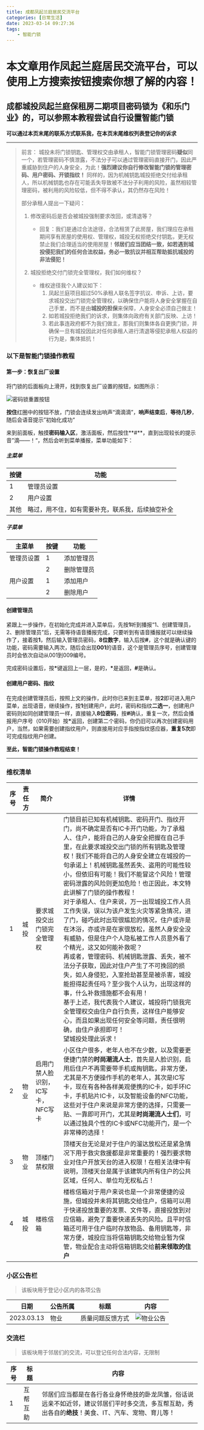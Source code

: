 ```yaml
---
title: 成都凤起兰庭居民交流平台
categories: [日常生活]
date: 2023-03-14 09:27:36
tags:
    - 智能门锁
---
```


# 本文章用作凤起兰庭居民交流平台，可以使用上方搜索按钮搜索你想了解的内容！

## 成都城投凤起兰庭保租房二期项目密码锁为《和乐门业》的，可以参照本教程尝试自行设置智能门锁

**可以通过本页末尾的联系方式联系我，在本页末尾维权列表登记你的诉求**

---

>前言：
>城投未将门锁钥匙、管理权交由承租人，智能门锁管理密码**疑似**同一个，若管理密码不慎泄露，不法分子可以通过管理密码直接开门，因此严重威胁到住户的人身安全，为此！**强烈建议你自行修改智能门锁的管理密码、用户密码、开锁指纹！**
>同样的，因为机械钥匙城投拒绝交付给承租人，所以机械钥匙也存在可能丢失导致被不法分子利用的风险，虽然相较管理密码，被利用的风险较低，但不得不承认，其仍然存在风险！
>
>部分承租人提出一下疑问：
>1. 修改密码后是否会被城投强制要求改回，或清退等？
>       - 回复：我们是通过合法途径，合法租赁了此房屋，我们理应在承租期间享有房屋的使用权、管理权，城投无权拒绝交付钥匙，更无权禁止我们合理适当的使用房屋！**邻居们应当团结一致，如若遇到城投侵犯我们的任何合法权益，务必一致抗议并相互帮助抵抗城投的非法侵犯！**
>
> 2. 城投拒绝交付门锁完全管理权，我们如何维权？
>       - 维权途径我个人建议如下：
>           1. 凤起兰庭项目超过50%承租人联名签字抗议、申诉、上访，要求城投交出门锁完全管理权，以确保住户能将人身安全掌握在自己手里，而不是由**城投的担保**来保障，人身安全必须自己做主！
>           2. 如若城投拒绝我们的诉求，则集体向政府有关部门反映、上访！
>           3. 若此事连政府都不为我们做主，那我们则集体各自更换门锁，并确保一旦有城投因此对任何承租人进行清退等侵犯承租人权益的行为是，集体抵抗！

<!-- more -->

### 以下是智能门锁操作教程

#### 第一步：恢复出厂设置

将门锁的后面板向上滑开，找到恢复出厂设置的按钮，如图所示：

![密码锁重置按钮](https://img.1949hacker.cn/2a7bd93a17a564ef1d2598af3285741.jpg)

**按住**红圈中的按钮不放，门锁会连续发出响声“滴滴滴”，**响声结束后**，**等待几秒**，随后会语音提示”初始化成功“

来到前面板，触摸**密码输入区**，激活面板，然后按住**#**，直到出现较长的提示音”滴——！“，然后会听到菜单播报，菜单功能如下：

##### 主菜单

|按键|功能|
|---|---|
|1|管理员设置|
|2|用户设置|
|其他|略过，用不住，如有需要补充，联系我，后续抽空补全|

##### 子菜单

|主菜单|按键|功能|
|---|---|---|
|管理员设置|1|添加管理员|
||2|删除管理员|
|用户设置|1|添加用户|
||2|删除用户

#### 创建管理员

紧跟上一步操作，在初始化完成并进入菜单后，先按**1**听到播报“1、创建管理员，2、删除管理员”后，无需等待语音播报完成，只要听到有语音播报就可以继续操作了，接着按**1**，然后输入管理员密码，**8位数字**，输入后按<strong>#</strong>，这个就是确认键的功能，密码需要输入两次，随后会出现**001**的语音，这个是管理员序号，创建管理员时会依次自动从001到009编号。

完成密码设置后，按<strong>\*</strong>键返回上一层，是的，<strong>\*</strong>是返回，<strong>#</strong>是确认。

#### 创建用户密码、指纹

在完成创建管理员后，按照上文的操作，此时你已来到主菜单，按**2**即可进入用户菜单，出现语音，继续操作，按**1**创建用户，此时，密码和指纹**二选一**，创建用户密码则如同创建管理员一样，直接输入**8位密码**，按<strong>#</strong>确认，重复一次，然后会播报用户序号（010开始）按<strong>*</strong>返回，创建第二个密码，你仍旧可以再次创建密码用户，当然，如果需要创建指纹用户，则直接用对应手指按指纹感应器，**重复5次**即可完成指纹用户创建。

**至此，智能门锁操作教程结束！**

---

### 维权清单

|序号|责任方|简介|详情|
|---|---|---|---|
|1|城投|要求城投交出门锁完全管理权|门锁目前已知有机械钥匙、密码开门、指纹开门，尚不确定是否有IC卡开门功能，为了承租人、住户，能将自己的人身安全把握在自己手里，在此要求城投交出门锁的所有钥匙及管理权！我们不能将自己的人身安全建立在城投的一句承诺上！机械钥匙虽然丢失、盗用的可能性较小，但依旧有可能！我们不能冒这个风险！管理密码泄露的风险则更加危险！也正因此，本文特此讲解了门锁的操作教程！<br>对于承租人、住户来说，万一出现城投工作人员工作失误，误以为该户发生火灾等紧急情况，进了门，碰巧此时出现很尴尬的情况，住户或许是在沐浴，亦或许是在家很放松，虽然人身安全没有威胁，但是住户个人隐私被工作人员意外看了个精光，这又如何能补救呢？<br>再或者，管理密码、机械钥匙泄露、丢失，被不法分子获取，因此对住户产生了不可挽回的损失，如人身侵犯，入室抢劫甚至是被杀害，城投能担得起责任吗？至少我个人认为，出现这样的事，什么补救措施都不会有用！<br>基于上述，我代表我个人建议，城投将门锁我完全管理权交由住户自行负责，这样住户能够安心，而且如果出现任何安全等问题，责任很明确，由住户承担即可！<br>望城投处理此诉求！|
|2|物业|启用门禁人脸识别，IC写卡，NFC写卡|小区住户很多，老年人也不在少数，以及需要更便捷门禁的**时尚潮流人士**，首先是人脸识别，启用后住户不再需要带手机或掏钥匙，非常方便，尤其是不方便操作手机的老年人，其次是IC写卡，现在有各种各样美观便携的IC卡，如手环IC卡，手机贴片IC卡，以及智能设备的NFC功能，这些对于住户来说是非常方便的选择，只需要一贴、一靠即可开门，尤其是**时尚潮流人士们**，可以通过独具个性的IC卡或NFC功能开门，是一个非常棒的选择！|
|3|物业|顶楼门禁权限|顶楼天台无论是对于住户的溜达放松还是紧急情况下用于救灾救援都是非常重要的！强烈要求物业对住户开放天台的进入权限！在相关法律中有说明，顶楼天台是属于该建筑内所有住户的公共区域，任何人、单位均无权私占！|
|4|城投|楼栋信箱|楼栋信箱对于用户来说也是一个非常便捷的设施，但城投并未将其钥匙交给住户，信箱可以用于快递投放重要的发票、文件等，直接投放到对应信箱，避免了重要快递丢失的风险。且平时信箱还可用于住户临时存放物品、备用钥匙等，非常方便，城投应当将信箱钥匙交给物业暂为保管，物业配合主动将信箱钥匙交给**前来领取的住户**|

### 小区公告栏

>该板块用于登记小区内的各项公告

|日期|公告所属|标题|内容|
|---|---|---|---|
|2023.03.13|物业|质量问题反馈方式|![物业公告](https://img.1949hacker.cn/20230314113721.png)|

### 交流栏

>该板块用于邻居们的交流，可以登记任何合法内容，无限制

|序号|标题|内容|
|---|---|---|
|1|互帮互助|邻居们应当都是在各行各业身怀绝技的卧龙凤雏，俗话说远亲不如近邻，建议邻居们平时多交流，多互帮互助，秀出各自的**绝技**！美食、IT、汽车、宠物、育儿等！|